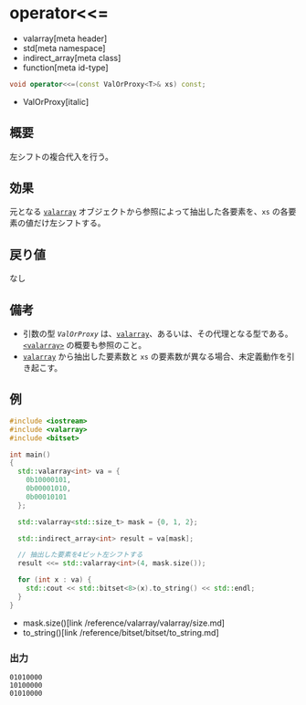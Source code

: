 # operator<<=
* valarray[meta header]
* std[meta namespace]
* indirect_array[meta class]
* function[meta id-type]

```cpp
void operator<<=(const ValOrProxy<T>& xs) const;
```
* ValOrProxy[italic]

## 概要
左シフトの複合代入を行う。


## 効果
元となる [`valarray`](../valarray.md) オブジェクトから参照によって抽出した各要素を、`xs` の各要素の値だけ左シフトする。


## 戻り値
なし


## 備考
- 引数の型 *`ValOrProxy`* は、[`valarray`](../valarray.md)、あるいは、その代理となる型である。  
	[`<valarray>`](../../valarray.md) の概要も参照のこと。
- [`valarray`](../valarray.md) から抽出した要素数と `xs` の要素数が異なる場合、未定義動作を引き起こす。


## 例
```cpp example
#include <iostream>
#include <valarray>
#include <bitset>

int main()
{
  std::valarray<int> va = {
    0b10000101,
    0b00001010,
    0b00010101
  };

  std::valarray<std::size_t> mask = {0, 1, 2};

  std::indirect_array<int> result = va[mask];

  // 抽出した要素を4ビット左シフトする
  result <<= std::valarray<int>(4, mask.size());

  for (int x : va) {
    std::cout << std::bitset<8>(x).to_string() << std::endl;
  }
}
```
* mask.size()[link /reference/valarray/valarray/size.md]
* to_string()[link /reference/bitset/bitset/to_string.md]

### 出力
```
01010000
10100000
01010000
```
